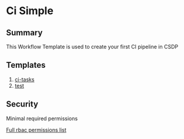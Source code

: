 # Ci Simple

## Summary

 This Workflow Template is used to create your first CI pipeline in CSDP
## Templates 

1. [ci-tasks](https://github.com/codefresh-io/argo-hub/blob/main/examples/upgrade-cluster/versions/0.0.1/docs/ci-tasks.md) 
2. [test](https://github.com/codefresh-io/argo-hub/blob/main/examples/upgrade-cluster/versions/0.0.1/docs/test.md)

## Security

Minimal required permissions

[Full rbac permissions list](https://github.com/codefresh-io/argo-hub/blob/main/examples/upgrade-cluster/versions/0.0.1/rbac.yaml)
